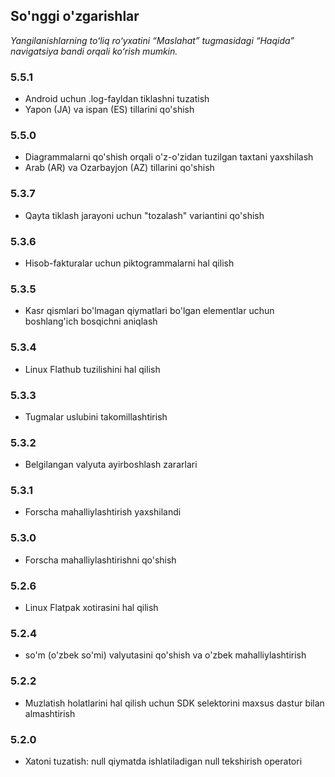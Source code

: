 ## So'nggi o'zgarishlar

_Yangilanishlarning toʻliq roʻyxatini “Maslahat” tugmasidagi “Haqida” navigatsiya bandi orqali koʻrish mumkin._

### 5.5.1
- Android uchun .log-fayldan tiklashni tuzatish
- Yapon (JA) va ispan (ES) tillarini qo'shish

### 5.5.0
- Diagrammalarni qo'shish orqali o'z-o'zidan tuzilgan taxtani yaxshilash
- Arab (AR) va Ozarbayjon (AZ) tillarini qo'shish

### 5.3.7
- Qayta tiklash jarayoni uchun "tozalash" variantini qo'shish

### 5.3.6
- Hisob-fakturalar uchun piktogrammalarni hal qilish

### 5.3.5
- Kasr qismlari bo'lmagan qiymatlari bo'lgan elementlar uchun boshlang'ich bosqichni aniqlash

### 5.3.4
- Linux Flathub tuzilishini hal qilish

### 5.3.3
- Tugmalar uslubini takomillashtirish

### 5.3.2
- Belgilangan valyuta ayirboshlash zararlari

### 5.3.1
- Forscha mahalliylashtirish yaxshilandi

### 5.3.0
- Forscha mahalliylashtirishni qo'shish

### 5.2.6
- Linux Flatpak xotirasini hal qilish

### 5.2.4
- so'm (o'zbek so'mi) valyutasini qo'shish va o'zbek mahalliylashtirish

### 5.2.2
- Muzlatish holatlarini hal qilish uchun SDK selektorini maxsus dastur bilan almashtirish

### 5.2.0
- Xatoni tuzatish: null qiymatda ishlatiladigan null tekshirish operatori
